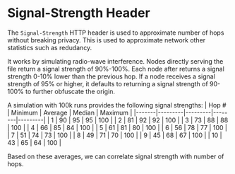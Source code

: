# Signal-Strength Header
The `Signal-Strength` HTTP header is used to approximate number of hops without breaking privacy. This is used to approximate network other statistics such as redudancy.

It works by simulating radio-wave interference. Nodes directly serving the file return a signal strength of 90%-100%. Each node after returns a signal strength 0-10% lower than the previous hop. If a node receives a signal strength of 95% or higher, it defaults to returning a signal strength of 90-100% to further obfuscate the origin.

A simulation with 100k runs provides the following signal strengths:
| Hop # | Minimum | Average | Median | Maximum |
|-------|---------|---------|--------|---------|
| 1     | 90      | 95      | 95     | 100     |
| 2     | 81      | 92      | 92     | 100     |
| 3     | 73      | 88      | 88     | 100     |
| 4     | 66      | 85      | 84     | 100     |
| 5     | 61      | 81      | 80     | 100     |
| 6     | 56      | 78      | 77     | 100     |
| 7     | 51      | 74      | 73     | 100     |
| 8     | 49      | 71      | 70     | 100     |
| 9     | 45      | 68      | 67     | 100     |
| 10    | 43      | 65      | 64     | 100     |

Based on these averages, we can correlate signal strength with number of hops.